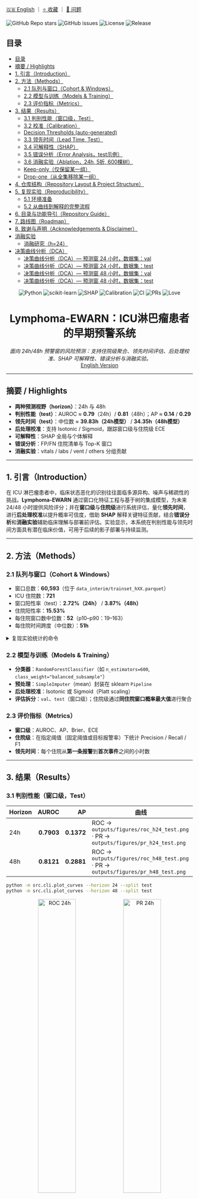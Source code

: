 <!-- BADGES_START -->

[🇬🇧 English](README.md) ｜ [⭐ 收藏](https://github.com/jia-ning-tech/lymphoma-ewarn/stargazers) ｜ [🐛 问题](https://github.com/jia-ning-tech/lymphoma-ewarn/issues)

![GitHub Repo stars](https://img.shields.io/github/stars/jia-ning-tech/lymphoma-ewarn?style=flat)
![GitHub issues](https://img.shields.io/github/issues/jia-ning-tech/lymphoma-ewarn?style=flat)
![License](https://img.shields.io/badge/License-MIT-green.svg)
![Release](https://img.shields.io/github/v/release/jia-ning-tech/lymphoma-ewarn?display_name=tag&sort=semver)

<!-- BADGES_END -->

<!-- TOC_START -->

## 目录

- [目录](#目录)
- [摘要 / Highlights](#摘要-highlights)
- [1. 引言（Introduction）](#1-引言introduction)
- [2. 方法（Methods）](#2-方法methods)
  - [2.1 队列与窗口（Cohort & Windows）](#21-队列与窗口cohort-windows)
  - [2.2 模型与训练（Models & Training）](#22-模型与训练models-training)
  - [2.3 评价指标（Metrics）](#23-评价指标metrics)
- [3. 结果（Results）](#3-结果results)
  - [3.1 判别性能（窗口级，Test）](#31-判别性能窗口级test)
  - [3.2 校准（Calibration）](#32-校准calibration)
  - [Decision Thresholds (auto-generated)](#decision-thresholds-auto-generated)
  - [3.3 领先时间（Lead Time, Test）](#33-领先时间lead-time-test)
  - [3.4 可解释性（SHAP）](#34-可解释性shap)
  - [3.5 错误分析（Error Analysis，test示例）](#35-错误分析error-analysistest示例)
  - [3.6 消融实验（Ablation，24h, 5折, 600棵树）](#36-消融实验ablation24h-5折-600棵树)
  - [Keep-only（仅保留某一组）](#keep-only仅保留某一组)
  - [Drop-one（从全集移除某一组）](#drop-one从全集移除某一组)
- [4. 仓库结构（Repository Layout & Project Structure）](#4-仓库结构repository-layout-project-structure)
- [5. 复现实验（Reproducibility）](#5-复现实验reproducibility)
  - [5.1 环境准备](#51-环境准备)
  - [5.2 从曲线到解释的完整流程](#52-从曲线到解释的完整流程)
- [6. 目录与功能导引（Repository Guide）](#6-目录与功能导引repository-guide)
- [7. 路线图（Roadmap）](#7-路线图roadmap)
- [8. 致谢与声明（Acknowledgements & Disclaimer）](#8-致谢与声明acknowledgements-disclaimer)
- [消融实验](#消融实验)
  - [消融研究（h=24）](#消融研究h24)
- [决策曲线分析（DCA）](#决策曲线分析dca)
  - [决策曲线分析（DCA）— 预测窗 24 小时，数据集：val](#决策曲线分析dca-预测窗-24-小时数据集val)
  - [决策曲线分析（DCA）— 预测窗 24 小时，数据集：test](#决策曲线分析dca-预测窗-24-小时数据集test)
  - [决策曲线分析（DCA）— 预测窗 48 小时，数据集：val](#决策曲线分析dca-预测窗-48-小时数据集val)
  - [决策曲线分析（DCA）— 预测窗 48 小时，数据集：test](#决策曲线分析dca-预测窗-48-小时数据集test)

<!-- TOC_END -->
<!-- Badges / Shields -->

<p align="center">
  <img alt="Python" src="https://img.shields.io/badge/Python-3.10%2B-blue?logo=python" />
  <img alt="scikit-learn" src="https://img.shields.io/badge/scikit--learn-1.x-ff9900?logo=scikitlearn&logoColor=white" />
  <img alt="SHAP" src="https://img.shields.io/badge/%E5%8F%AF%E8%A7%A3%E9%87%8A-SHAP-8A2BE2" />
  <img alt="Calibration" src="https://img.shields.io/badge/%E6%A0%A1%E5%87%86-Isotonic%20%7C%20Sigmoid-2aa198" />
  <img alt="CI" src="https://img.shields.io/badge/%E7%8A%B6%E6%80%81-%E7%A0%94%E7%A9%B6%E5%AE%9E%E9%AA%8C%E5%BC%8F-lightgrey" />
  <img alt="PRs" src="https://img.shields.io/badge/PRs-%E6%AC%A2%E8%BF%8E-brightgreen" />
  <img alt="Love" src="https://img.shields.io/badge/Made%20with-%E2%9D%A4%EF%B8%8F-red" />
</p>

<h1 align="center">Lymphoma-EWARN：ICU淋巴瘤患者的早期预警系统</h1>

<p align="center">
  <em>面向 24h/48h 预警窗的风险预测：支持住院级聚合、领先时间评估、后处理校准、SHAP 可解释性、错误分析与消融实验。</em><br/>
  <a href="README.md">English Version</a>
</p>

---

## 摘要 / Highlights

* **两种预测视野（horizon）**：24h 与 48h
* **判别性能（test）**：AUROC ≈ **0.79**（24h）/ **0.81**（48h）；AP ≈ **0.14** / **0.29**
* **领先时间（test）**：中位数 ≈ **39.83h（24h模型）** / **34.35h（48h模型）**
* **后处理校准**：支持 Isotonic / Sigmoid，跟踪窗口级与住院级 ECE
* **可解释性**：SHAP 全局与个体解释
* **错误分析**：FP/FN 住院清单与 Top-K 窗口
* **消融实验**：vitals / labs / vent / others 分组贡献

---

## 1. 引言（Introduction）

在 ICU 淋巴瘤患者中，临床状态恶化的识别往往面临多源异构、噪声与稀疏性的挑战。**Lymphoma-EWARN** 通过窗口化特征工程与基于树的集成模型，为未来 24/48 小时提供风险评分；并在**窗口级**与**住院级**进行系统评估，量化**领先时间**，进行**后处理校准**以提升概率可信度，借助 **SHAP** 解释关键特征贡献，结合**错误分析**和**消融实验**辅助临床理解与部署前评估。实验显示，本系统在判别性能与领先时间方面具有潜在临床价值，可用于后续的影子部署与持续监测。

---

## 2. 方法（Methods）

### 2.1 队列与窗口（Cohort & Windows）

* 窗口总数：**60,593**（位于 `data_interim/trainset_hXX.parquet`）
* ICU 住院数：**721**
* 窗口阳性率（test）：**2.72%（24h）** / **3.87%（48h）**
* 住院阳性率：**15.53%**
* 每住院窗口数中位数：**52**（p10–p90：19–163）
* 每住院时间跨度（中位数）：**51h**

<details>
<summary>复现实验统计的命令</summary>

```bash
python -m src.cli.cohort_stats --horizon 24
python -m src.cli.cohort_stats --horizon 48
# 产出：
# outputs/reports/cohort_stats_h24_all.json
# outputs/reports/cohort_stats_h48_all.json
# outputs/reports/cohort_missingness_hXX_all.csv
# outputs/reports/cohort_numeric_summary_hXX_all.csv
```

</details>

### 2.2 模型与训练（Models & Training）

* **分类器**：`RandomForestClassifier`（如 `n_estimators=600`, `class_weight="balanced_subsample"`）
* **预处理**：`SimpleImputer`（mean）封装在 sklearn `Pipeline`
* **后处理校准**：Isotonic 或 Sigmoid（Platt scaling）
* **评估拆分**：`val`、`test`（窗口级）；住院级通过**同住院窗口概率最大值**进行聚合

### 2.3 评价指标（Metrics）

* **窗口级**：AUROC、AP、Brier、ECE
* **住院级**：在指定阈值（固定阈值或目标报警率）下统计 Precision / Recall / F1
* **领先时间**：每个住院从**第一条报警**到**首次事件**之间的小时数

---

## 3. 结果（Results）

### 3.1 判别性能（窗口级，Test）

| Horizon |      AUROC |         AP | 曲线                                                                                |
| ------- | ---------: | ---------: | --------------------------------------------------------------------------------- |
| 24h     | **0.7903** | **0.1372** | ROC → `outputs/figures/roc_h24_test.png` · PR → `outputs/figures/pr_h24_test.png` |
| 48h     | **0.8121** | **0.2881** | ROC → `outputs/figures/roc_h48_test.png` · PR → `outputs/figures/pr_h48_test.png` |

```bash
python -m src.cli.plot_curves --horizon 24 --split test
python -m src.cli.plot_curves --horizon 48 --split test
```

<div align="center">
  <img src="outputs/figures/roc_h24_test.png" alt="ROC 24h" width="45%"/>
  <img src="outputs/figures/pr_h24_test.png" alt="PR 24h" width="45%"/><br/>
  <img src="outputs/figures/roc_h48_test.png" alt="ROC 48h" width="45%"/>
  <img src="outputs/figures/pr_h48_test.png" alt="PR 48h" width="45%"/>
</div>

### 3.2 校准（Calibration）

**窗口级（test）：**

| Horizon |      Brier |        ECE | 图像                                                                                                        |
| ------- | ---------: | ---------: | --------------------------------------------------------------------------------------------------------- |
| 24h     | **0.0497** | **0.0284** | `outputs/figures/calibration_h24_test_window.png`, `outputs/figures/calibration_hist_h24_test_window.png` |
| 48h     | **0.0747** | **0.0478** | `outputs/figures/calibration_h48_test_window.png`, `outputs/figures/calibration_hist_h48_test_window.png` |

**住院级（test）：**

| Horizon |      Brier |        ECE | 说明                   |
| ------- | ---------: | ---------: | -------------------- |
| 24h     | **0.1768** | **0.1506** | 住院概率 = 该住院所有窗口概率的最大值 |
| 48h     | **0.1595** | **0.1350** | 同上                   |

```bash
# 窗口级
python -m src.cli.calibration_plot --horizon 24 --split test --bins 20 --strategy uniform
python -m src.cli.calibration_plot --horizon 48 --split test --bins 20 --strategy uniform
# 住院级
python -m src.cli.calibration_plot --horizon 24 --split test --bins 20 --strategy uniform --stay_level
python -m src.cli.calibration_plot --horizon 48 --split test --bins 20 --strategy uniform --stay_level
```

<!-- THRESHOLDS_START -->

### Decision Thresholds (auto-generated)

| Horizon | Method   | Chosen Threshold | Source JSON |
|:-------:|:--------:|:----------------:|:------------|
| 24h | isotonic | **0.0577** | `outputs/reports/posthoc_calibration_h24_isotonic.json` |
| 24h | sigmoid | **0.0369** | `outputs/reports/posthoc_calibration_h24_sigmoid.json` |
| 48h | isotonic | **0.0544** | `outputs/reports/posthoc_calibration_h48_isotonic.json` |
| 48h | sigmoid | **0.0355** | `outputs/reports/posthoc_calibration_h48_sigmoid.json` |

<!-- THRESHOLDS_END -->




### 3.3 领先时间（Lead Time, Test）

| Horizon |  n | 均值(h) | 中位数(h) |  P10 |  P25 |   P75 |   P90 |   Max |
| ------- | -: | ----: | -----: | ---: | ---: | ----: | ----: | ----: |
| 48h     | 13 | 30.91 |  34.35 | 0.84 | 6.98 | 52.25 | 57.50 | 72.25 |
| 24h     |  9 | 34.81 |  39.83 | 0.51 | 2.00 | 54.50 | 61.05 | 72.25 |

```bash
python -m src.cli.leadtime_plot --horizon 48 --split test --threshold 0.24142504229084366
python -m src.cli.leadtime_plot --horizon 24 --split test --threshold 0.1205866239132141
# 图像：
# outputs/figures/leadtime_hist_hXX_test_thr*.png
# outputs/figures/leadtime_box_hXX_test_thr*.png
```

### 3.4 可解释性（SHAP）

* 全局：`outputs/figures/shap_global_beeswarm_h48_test.png`、`outputs/figures/shap_global_bar_h48_test.png`
* 明细：`outputs/reports/shap_values_top_h48_test.csv`（含特征重要度），并可导出 Top-K 个体解释

```bash
python -m src.cli.shap_explain --horizon 48 --split test --top_n 200 --top_k_individual 5
python -m src.cli.shap_explain --horizon 24 --split test --top_n 200 --top_k_individual 5
```

<!-- FI_START -->
## 特征重要性

> 结果为置换重要度（多次重复取均值的 ΔAUC）。当前 SHAP 因模型封装未运行，后续会修复补充。

### 预测提前窗 h=24 — 验证集

![特征重要性 — h24 val](outputs/figures/fi_forest_h24_val.png)

| Feature | SHAP mean(|v|) | Perm mean | Perm std |
|---|---:|---:|---:|
| `peep__24h__count` | 0.00000 | 0.07928 | 0.00493 |
| `resp_rate__24h__count` | 0.00000 | 0.02508 | 0.00587 |
| `dbp__24h__count` | 0.00000 | 0.02164 | 0.00495 |
| `sbp__24h__count` | 0.00000 | 0.02109 | 0.00668 |
| `heart_rate__24h__count` | 0.00000 | 0.01949 | 0.00670 |
| `peep__6h__count` | 0.00000 | 0.01846 | 0.00923 |
| `hco3__24h__max` | 0.00000 | 0.01639 | 0.00088 |
| `hco3__24h__min` | 0.00000 | 0.01475 | 0.00270 |
| `spo2__24h__count` | 0.00000 | 0.01462 | 0.00264 |
| `hco3__24h__mean` | 0.00000 | 0.01456 | 0.00127 |
| `mbp__24h__count` | 0.00000 | 0.01282 | 0.00410 |
| `na__24h__mean` | 0.00000 | 0.01192 | 0.00538 |
| `na__24h__min` | 0.00000 | 0.01178 | 0.00284 |
| `temperature__24h__count` | 0.00000 | 0.01168 | 0.00628 |
| `cl__24h__mean` | 0.00000 | 0.01126 | 0.00388 |
| `cl__24h__max` | 0.00000 | 0.01015 | 0.00245 |
| `hco3__24h__std` | 0.00000 | 0.00990 | 0.00099 |
| `hco3__24h__last` | 0.00000 | 0.00983 | 0.00148 |
| `dbp__24h__max` | 0.00000 | 0.00959 | 0.00215 |
| `spo2__24h__mean` | 0.00000 | 0.00891 | 0.00449 |

### 预测提前窗 h=24 — 测试集

![特征重要性 — h24 test](outputs/figures/fi_forest_h24_test.png)

| Feature | SHAP mean(|v|) | Perm mean | Perm std |
|---|---:|---:|---:|
| `peep__24h__count` | 0.00000 | 0.04246 | 0.00154 |
| `cl__24h__mean` | 0.00000 | 0.00261 | 0.00034 |
| `peep__24h__std` | 0.00000 | 0.00246 | 0.00048 |
| `dbp__24h__mean` | 0.00000 | 0.00241 | 0.00116 |
| `cl__24h__min` | 0.00000 | 0.00207 | 0.00097 |
| `temperature__24h__mean` | 0.00000 | 0.00191 | 0.00035 |
| `heart_rate__6h__mean` | 0.00000 | 0.00173 | 0.00036 |
| `peep__24h__mean` | 0.00000 | 0.00168 | 0.00059 |
| `pt__24h__min` | 0.00000 | 0.00165 | 0.00040 |
| `lactate__24h__last` | 0.00000 | 0.00160 | 0.00070 |
| `spo2__24h__std` | 0.00000 | 0.00153 | 0.00046 |
| `na__6h__max` | 0.00000 | 0.00131 | 0.00012 |
| `peep__24h__max` | 0.00000 | 0.00130 | 0.00077 |
| `na__6h__mean` | 0.00000 | 0.00129 | 0.00017 |
| `heart_rate__24h__mean` | 0.00000 | 0.00120 | 0.00052 |
| `temperature__24h__max` | 0.00000 | 0.00113 | 0.00073 |
| `resp_rate__24h__std` | 0.00000 | 0.00112 | 0.00019 |
| `sbp__6h__min` | 0.00000 | 0.00111 | 0.00021 |
| `platelet__24h__mean` | 0.00000 | 0.00106 | 0.00090 |
| `pao2__24h__min` | 0.00000 | 0.00106 | 0.00018 |

### 预测提前窗 h=48 — 验证集

![特征重要性 — h48 val](outputs/figures/fi_forest_h48_val.png)

| Feature | SHAP mean(|v|) | Perm mean | Perm std |
|---|---:|---:|---:|
| `peep__24h__count` | 0.00000 | 0.08343 | 0.00585 |
| `heart_rate__24h__count` | 0.00000 | 0.03088 | 0.00677 |
| `resp_rate__24h__count` | 0.00000 | 0.02665 | 0.00518 |
| `peep__6h__count` | 0.00000 | 0.02411 | 0.00649 |
| `sbp__24h__count` | 0.00000 | 0.02174 | 0.00532 |
| `ph__24h__min` | 0.00000 | 0.01863 | 0.00264 |
| `na__24h__mean` | 0.00000 | 0.01810 | 0.00643 |
| `spo2__24h__count` | 0.00000 | 0.01789 | 0.00408 |
| `dbp__24h__count` | 0.00000 | 0.01697 | 0.00680 |
| `mbp__24h__count` | 0.00000 | 0.01483 | 0.00472 |
| `ca__24h__max` | 0.00000 | 0.01478 | 0.00277 |
| `na__24h__min` | 0.00000 | 0.01420 | 0.00390 |
| `temperature__24h__count` | 0.00000 | 0.01020 | 0.00447 |
| `peep__24h__std` | 0.00000 | 0.00858 | 0.00394 |
| `hco3__24h__min` | 0.00000 | 0.00826 | 0.00059 |
| `spo2__24h__mean` | 0.00000 | 0.00803 | 0.00145 |
| `cl__24h__mean` | 0.00000 | 0.00791 | 0.00300 |
| `peep__24h__mean` | 0.00000 | 0.00710 | 0.00493 |
| `peep__24h__max` | 0.00000 | 0.00670 | 0.00362 |
| `cl__24h__min` | 0.00000 | 0.00649 | 0.00320 |

### 预测提前窗 h=48 — 测试集

![特征重要性 — h48 test](outputs/figures/fi_forest_h48_test.png)

| Feature | SHAP mean(|v|) | Perm mean | Perm std |
|---|---:|---:|---:|
| `peep__24h__count` | 0.00000 | 0.10095 | 0.00459 |
| `resp_rate__24h__max` | 0.00000 | 0.00641 | 0.00119 |
| `hgb__24h__min` | 0.00000 | 0.00563 | 0.00111 |
| `temperature__24h__count` | 0.00000 | 0.00520 | 0.00181 |
| `spo2__24h__mean` | 0.00000 | 0.00505 | 0.00183 |
| `platelet__24h__min` | 0.00000 | 0.00505 | 0.00126 |
| `bun__24h__max` | 0.00000 | 0.00483 | 0.00093 |
| `platelet__24h__max` | 0.00000 | 0.00421 | 0.00072 |
| `temperature__24h__mean` | 0.00000 | 0.00368 | 0.00065 |
| `peep__24h__std` | 0.00000 | 0.00358 | 0.00224 |
| `resp_rate__24h__mean` | 0.00000 | 0.00342 | 0.00223 |
| `ca__24h__mean` | 0.00000 | 0.00340 | 0.00242 |
| `lactate__24h__mean` | 0.00000 | 0.00302 | 0.00043 |
| `lactate__24h__last` | 0.00000 | 0.00299 | 0.00076 |
| `platelet__24h__mean` | 0.00000 | 0.00298 | 0.00103 |
| `creatinine__24h__min` | 0.00000 | 0.00294 | 0.00028 |
| `temperature__24h__min` | 0.00000 | 0.00283 | 0.00063 |
| `spo2__24h__count` | 0.00000 | 0.00272 | 0.00141 |
| `heart_rate__24h__count` | 0.00000 | 0.00269 | 0.00281 |
| `platelet__24h__last` | 0.00000 | 0.00243 | 0.00136 |
<!-- FI_END -->


### 3.5 错误分析（Error Analysis，test示例）

* 以 10% 报警率选阈值（48h，raw）：阈值 ≈ **0.0675**
* 住院级 @ thr=0.0675：**Precision=0.379**、**Recall=0.223**、**F1=0.281**
* 导出表格：

  * `outputs/reports/errors_fp_stay_h48_test_thr0.0675.parquet`
  * `outputs/reports/errors_fn_stay_h48_test_thr0.0675.parquet`
  * `outputs/reports/errors_fp_windows_top3_h48_test_thr0.0675.parquet`
  * `outputs/reports/errors_fn_windows_top3_h48_test_thr0.0675.parquet`

```bash
python -m src.cli.error_analysis --horizon 48 --split test --alert_rate 0.10
# 或固定阈值
python -m src.cli.error_analysis --horizon 48 --split test --threshold 0.3346
# 或使用校准概率（先拟合后处理校准，再分析）
python -m src.cli.posthoc_calibrate --horizon 48 --method isotonic --refit_threshold_rate 0.10
python -m src.cli.error_analysis --horizon 48 --split test --alert_rate 0.10 --calibrated isotonic
```

### 3.6 消融实验（Ablation，24h, 5折, 600棵树）

* Baseline_all：AUROC ≈ **0.797 ± 0.023**；AP ≈ **0.130 ± 0.040**
* 去除 vitals：AUROC ≈ **0.771 ± 0.028**；AP ≈ **0.070 ± 0.020**
* 其余分组（labs / vent / others）正在/可继续评估

```bash
python -m src.cli.ablation_study --horizon 24 --folds 5 --n_estimators 600 --mode both
```


我们在 **keep-only** 与 **drop-one** 两种设定下评估各特征组的贡献（5 折、600 棵树、24h 任务）。完整结果表见：`outputs/reports/ablation_h24.csv`。

### Keep-only（仅保留某一组）
| 组别      | AUROC（均值±标准差） | AP（均值±标准差） |
|-----------|---------------------:|------------------:|
| **Vitals（n=98）** | **0.6604 ± 0.0494** | **0.0602 ± 0.0197** |
| **Labs（n=112）**  | **0.6662 ± 0.0444** | **0.0488 ± 0.0091** |
| **Vent（n=14）**   | **0.7719 ± 0.0236** | **0.0686 ± 0.0156** |
| **Others（n=148）**| **0.4985 ± 0.0503** | **0.0296 ± 0.0076** |

**观察。** 仅使用通气相关（Vent）单组就能取得相对更强的判别力（AUROC ~0.77）；Vitals/Labs 单独使用时表现中等；Others 单独使用较弱。

### Drop-one（从全集移除某一组）
基线（全部特征）：**AUROC 0.7974 ± 0.0228**，**AP 0.1303 ± 0.0398**（n_features=372）

| 移除组别 | 保留特征数 | AUROC（均值±标准差） | AP（均值±标准差） |
|----------|-----------:|---------------------:|------------------:|
| **Vitals** | 274 | **0.7711 ± 0.0276** | **0.0696 ± 0.0197** |
| **Labs**   | 260 | **0.7646 ± 0.0274** | **0.1260 ± 0.0447** |
| **Others** | 224 | **0.8021 ± 0.0262** | **0.1249 ± 0.0360** |

**解读。** **Vitals** 与 **Labs** 在与其他组联合时**贡献明显**，移除它们会使 AUROC 下滑更明显；移除 **Others** 基本不伤大局，AUROC 甚至可能在波动范围内略有上浮，提示该组在本队列/设定下的**边际效用较有限**。

> 复现命令：
> ```bash
> python -m src.cli.ablation_study --horizon 24 --folds 5 --n_estimators 600 --mode both
> # 汇总表 → outputs/reports/ablation_h24.csv
> ```



---

## 4. 仓库结构（Repository Layout & Project Structure）

> 下方部分由 **Makefile 自动生成**，可通过 `make structure && make inject-structure` 刷新。
> 该块位于锚点之间，请勿手动编辑。

<!-- PROJECT_STRUCTURE:START -->

*(此区块由 `make inject-structure` 自动注入，勿手改。)*

<!-- PROJECT_STRUCTURE:END -->

---

## 5. 复现实验（Reproducibility）

### 5.1 环境准备

```bash
# 示例环境
conda create -n ewarn python=3.10 -y
conda activate ewarn
pip install -r requirements.txt
```

### 5.2 从曲线到解释的完整流程

```bash
# ROC/PR 曲线
python -m src.cli.plot_curves --horizon 24 --split test
python -m src.cli.plot_curves --horizon 48 --split test

# 校准（窗口级 & 住院级）
python -m src.cli.calibration_plot --horizon 24 --split test --bins 20 --strategy uniform
python -m src.cli.calibration_plot --horizon 48 --split test --bins 20 --strategy uniform
python -m src.cli.calibration_plot --horizon 24 --split test --bins 20 --strategy uniform --stay_level
python -m src.cli.calibration_plot --horizon 48 --split test --bins 20 --strategy uniform --stay_level

# 领先时间
python -m src.cli.leadtime_plot --horizon 48 --split test --threshold 0.24142504229084366
python -m src.cli.leadtime_plot --horizon 24 --split test --threshold 0.1205866239132141

# SHAP 解释
python -m src.cli.shap_explain --horizon 48 --split test --top_n 200 --top_k_individual 5
python -m src.cli.shap_explain --horizon 24 --split test --top_n 200 --top_k_individual 5

# 后处理校准 & 错误分析
python -m src.cli.posthoc_calibrate --horizon 24 --method isotonic --refit_threshold_rate 0.10
python -m src.cli.error_analysis --horizon 24 --split test --alert_rate 0.10 --calibrated isotonic

# 队列统计
python -m src.cli.cohort_stats --horizon 24
python -m src.cli.cohort_stats --horizon 48
```

---

## 6. 目录与功能导引（Repository Guide）

* `src/` —— 源代码
* `src/cli/` —— 训练、评估、作图、发布打包等命令行工具
* `data_raw/` —— 原始数据（不纳入版本控制）
* `data_interim/` —— 中间特征与工程化产物
* `outputs/` —— 自动产出结果

  * `outputs/models/` —— 训练好的模型（`.joblib`）
  * `outputs/preds/` —— 预测/验证结果（`.parquet`）
  * `outputs/reports/` —— 供论文与 README 使用的指标/表格
  * `outputs/figures/` —— ROC/PR、校准、SHAP、领先时间等图
  * `outputs/release/` —— 部署/监测用的打包产出
* `notebooks/` —— 探索性分析（可选）
* `scripts/` —— 辅助脚本（可选）

> 建议使用 `make structure && make inject-structure` 定期刷新 README 中的**结构**区块，确保与实际目录一致。

---

## 7. 路线图（Roadmap）

* ✅ 已完成：曲线、校准、领先时间、SHAP、错误表、带进度条的消融
* ⏳ 进行中：影子部署与标准化监测
* ⏳ 论文图表自动同步、更多外部验证与公平性分析

---

## 8. 致谢与声明（Acknowledgements & Disclaimer）

感谢临床合作者与开源社区（scikit-learn、SHAP 等）的支持。本项目目前仅用于**科研探索**，任何临床部署都需严格的外部验证、治理与伦理审查。

> 我们深知仍有诸多不足与改进空间。如有问题或建议，欢迎提交 Issue/PR 或与我们交流。非常感谢你的耐心与指正。🙏

---

**语言切换**： [English](README.md)｜[中文](README.zh-CN.md)

---

<!-- ABLATION-ZH:START -->
## 消融实验

本节统一汇报 **keep-only** 与 **drop-one** 两类消融，所有点均为 5 折交叉验证的**均值±标准差**。

### 消融研究（h=24）

| 设置 | 分组 | 特征数 | AUROC(均值±std) | AP(均值±std) |
|---|---:|---:|---:|---:|
| baseline_all | - | 372 | 0.7974 ± 0.0228 | 0.1303 ± 0.0398 |
| drop-one | labs | 260 | 0.7646 ± 0.0274 | 0.1260 ± 0.0447 |
| drop-one | others | 224 | 0.8021 ± 0.0262 | 0.1249 ± 0.0360 |
| drop-one | vent | 358 | 0.7225 ± 0.0465 | 0.0773 ± 0.0148 |
| drop-one | vitals | 274 | 0.7711 ± 0.0276 | 0.0696 ± 0.0197 |
| keep-only | labs | 112 | 0.6662 ± 0.0444 | 0.0488 ± 0.0091 |
| keep-only | others | 148 | 0.4985 ± 0.0503 | 0.0296 ± 0.0076 |
| keep-only | vent | 14 | 0.7719 ± 0.0236 | 0.0686 ± 0.0156 |
| keep-only | vitals | 98 | 0.6604 ± 0.0494 | 0.0602 ± 0.0197 |

<!-- ABLATION-ZH:END -->


<!-- DCA_ZH_START -->
## 决策曲线分析（DCA）

### 决策曲线分析（DCA）— 预测窗 24 小时，数据集：val

- 下表展示约 0.05 / 0.10 / 0.20 三个典型阈值（自动就近取 CSV 网格）。
- `净获益` 为每例患者（若在绘图时用 `--per-100`，则为每百例患者）。

| 变体 | 阈值 | 净获益（模型） | Treat-all | Treat-none |
|---|---:|---:|---:|---:|
| raw | 0.050 | 0.1803 | -3.4450 | 0.0000 |
| raw | 0.100 | 0.1909 | -9.1920 | 0.0000 |
| raw | 0.200 | 0.0283 | -22.8410 | 0.0000 |
| isotonic | 0.050 | 0.3388 | -3.4450 | 0.0000 |
| isotonic | 0.100 | 0.2244 | -9.1920 | 0.0000 |
| isotonic | 0.200 | 0.1628 | -22.8410 | 0.0000 |
| sigmoid | 0.050 | 0.1724 | -3.4450 | 0.0000 |
| sigmoid | 0.100 | 0.1279 | -9.1920 | 0.0000 |
| sigmoid | 0.200 | 0.1345 | -22.8410 | 0.0000 |

**曲线**
![h=24, val, raw](outputs/figures/dca_h24_val.png)
![h=24, val, isotonic](outputs/figures/dca_h24_val_cal_isotonic.png)
![h=24, val, sigmoid](outputs/figures/dca_h24_val_cal_sigmoid.png)

### 决策曲线分析（DCA）— 预测窗 24 小时，数据集：test

- 下表展示约 0.05 / 0.10 / 0.20 三个典型阈值（自动就近取 CSV 网格）。
- `净获益` 为每例患者（若在绘图时用 `--per-100`，则为每百例患者）。

| 变体 | 阈值 | 净获益（模型） | Treat-all | Treat-none |
|---|---:|---:|---:|---:|
| raw | 0.050 | 1.2371 | 0.3376 | 0.0000 |
| raw | 0.100 | 0.2109 | -5.1992 | 0.0000 |
| raw | 0.200 | -0.0540 | -18.3491 | 0.0000 |
| isotonic | 0.050 | 2.1992 | 0.3376 | 0.0000 |
| isotonic | 0.100 | -0.1134 | -5.1992 | 0.0000 |
| isotonic | 0.200 | -0.3753 | -18.3491 | 0.0000 |
| sigmoid | 0.050 | 1.3452 | 0.3376 | 0.0000 |
| sigmoid | 0.100 | 0.2936 | -5.1992 | 0.0000 |
| sigmoid | 0.200 | -0.3543 | -18.3491 | 0.0000 |

**曲线**
![h=24, test, raw](outputs/figures/dca_h24_test.png)
![h=24, test, isotonic](outputs/figures/dca_h24_test_cal_isotonic.png)
![h=24, test, sigmoid](outputs/figures/dca_h24_test_cal_sigmoid.png)

### 决策曲线分析（DCA）— 预测窗 48 小时，数据集：val

- 下表展示约 0.05 / 0.10 / 0.20 三个典型阈值（自动就近取 CSV 网格）。
- `净获益` 为每例患者（若在绘图时用 `--per-100`，则为每百例患者）。

| 变体 | 阈值 | 净获益（模型） | Treat-all | Treat-none |
|---|---:|---:|---:|---:|
| raw | 0.050 | 0.2330 | -2.9880 | 0.0000 |
| raw | 0.100 | 0.1290 | -8.7096 | 0.0000 |
| raw | 0.200 | 0.1062 | -22.2983 | 0.0000 |
| isotonic | 0.050 | 0.3487 | -2.9880 | 0.0000 |
| isotonic | 0.100 | 0.2192 | -8.7096 | 0.0000 |
| isotonic | 0.200 | 0.1840 | -22.2983 | 0.0000 |
| sigmoid | 0.050 | 0.2295 | -2.9880 | 0.0000 |
| sigmoid | 0.100 | 0.1657 | -8.7096 | 0.0000 |
| sigmoid | 0.200 | 0.1109 | -22.2983 | 0.0000 |

**曲线**
![h=48, val, raw](outputs/figures/dca_h48_val.png)
![h=48, val, isotonic](outputs/figures/dca_h48_val_cal_isotonic.png)
![h=48, val, sigmoid](outputs/figures/dca_h48_val_cal_sigmoid.png)

### 决策曲线分析（DCA）— 预测窗 48 小时，数据集：test

- 下表展示约 0.05 / 0.10 / 0.20 三个典型阈值（自动就近取 CSV 网格）。
- `净获益` 为每例患者（若在绘图时用 `--per-100`，则为每百例患者）。

| 变体 | 阈值 | 净获益（模型） | Treat-all | Treat-none |
|---|---:|---:|---:|---:|
| raw | 0.050 | 3.2239 | 3.8269 | 0.0000 |
| raw | 0.100 | 1.6348 | -1.5160 | 0.0000 |
| raw | 0.200 | 0.7657 | -14.2055 | 0.0000 |
| isotonic | 0.050 | 4.3478 | 3.8269 | 0.0000 |
| isotonic | 0.100 | 1.1650 | -1.5160 | 0.0000 |
| isotonic | 0.200 | 0.5495 | -14.2055 | 0.0000 |
| sigmoid | 0.050 | 2.4969 | 3.8269 | 0.0000 |
| sigmoid | 0.100 | 1.5801 | -1.5160 | 0.0000 |
| sigmoid | 0.200 | 0.7326 | -14.2055 | 0.0000 |

**曲线**
![h=48, test, raw](outputs/figures/dca_h48_test.png)
![h=48, test, isotonic](outputs/figures/dca_h48_test_cal_isotonic.png)
![h=48, test, sigmoid](outputs/figures/dca_h48_test_cal_sigmoid.png)


<!-- DCA_ZH_END -->

<!-- DCA_START -->

### 决策曲线（窗口=24小时，数据集=test）

![DCA（原始概率）](outputs/figures/dca_h24_test.png)

![DCA（后处理校准：isotonic）](outputs/figures/dca_h24_test_cal_isotonic.png)

![DCA（后处理校准：sigmoid）](outputs/figures/dca_h24_test_cal_sigmoid.png)


### 决策曲线（窗口=48小时，数据集=test）

![DCA（原始概率）](outputs/figures/dca_h48_test.png)

![DCA（后处理校准：isotonic）](outputs/figures/dca_h48_test_cal_isotonic.png)

![DCA（后处理校准：sigmoid）](outputs/figures/dca_h48_test_cal_sigmoid.png)

<!-- DCA_END -->
